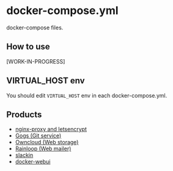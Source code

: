 docker-compose.yml
==================

docker-compose files.

## How to use

\[WORK-IN-PROGRESS\]

## VIRTUAL\_HOST env

You should edit ``VIRTUAL_HOST`` env in each docker-compose.yml.

## Products

- [nginx-proxy and letsencrypt](./proxy)
- [Gogs (Git service)](./gogs)
- [Owncloud (Web storage)](./owncloud)
- [Rainloop (Web mailer)](./rainloop)
- [slackin](./slackin)
- [docker-webui](./docker-webui)

